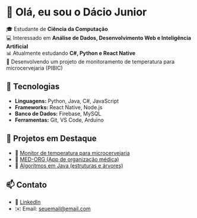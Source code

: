 # 👋 Olá, eu sou o Dácio Junior  

🎓 Estudante de **Ciência da Computação**  
💻 Interessado em **Análise de Dados, Desenvolvimento Web e Inteligência Artificial**  
📊 Atualmente estudando **C#, Python e React Native**  
🍺 Desenvolvendo um projeto de monitoramento de temperatura para microcervejaria (PIBIC)  

## 🚀 Tecnologias
- **Linguagens:** Python, Java, C#, JavaScript  
- **Frameworks:** React Native, Node.js  
- **Banco de Dados:** Firebase, MySQL  
- **Ferramentas:** Git, VS Code, Arduino  

## 📌 Projetos em Destaque
- 🔹 [Monitor de temperatura para microcervejaria](link_do_repositorio)  
- 🔹 [MED-ORG (App de organização médica)](link_do_repositorio)  
- 🔹 [Algoritmos em Java (estruturas e árvores)](link_do_repositorio)  

## 📫 Contato
- 💼 [LinkedIn](https://www.linkedin.com/in/SEULINKAQUI)  
- ✉️ Email: seuemail@email.com  
